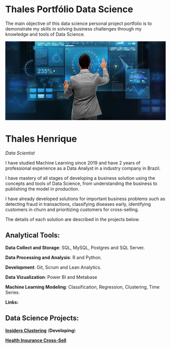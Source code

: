 # Thales Portfólio Data Science
The main objective of this data science personal project portfolio is to demonstrate my skills in solving business challenges through my knowledge and tools of Data Science.


![Image Inicial](/banner.png)

# Thales Henrique

<em>Data Scientist</em>

<p>I have studied Machine Learning since 2019 and have 2 years of professional experience as a Data Analyst in a industry company in Brazil. </p>

<p>I have mastery of all stages of developing a business solution using the concepts and tools of Data Science, from understanding the business to publishing the model in production.</p>

<p>I have already developed solutions for important business problems such as detecting fraud in transactions, classifying diseases early, identifying customers in churn and prioritizing customers for cross-selling.</p>

<p>The details of each solution are described in the projects below.</p>

## Analytical Tools:

**Data Collect and Storage**: SQL, MySQL, Postgres and SQL Server.

**Data Processing and Analysis**: R and Python.

**Development**: Git, Scrum and Lean Analytics.

**Data Vizualization**: Power BI and Metabase

**Machine Learning Modeling**: Classification, Regression, Clustering, Time Series.


**Links:**


## Data Science Projects: 

[**Insiders Clustering**](https://github.com/Thalesh7991/Insiders-Customers.git) (**Developing**)


[**Health Insurance Cross-Sell**](https://www.google.com)
